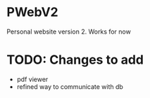 # PWebV2
Personal website version 2. Works for now

# TODO: Changes to add
- pdf viewer
- refined way to communicate with db
